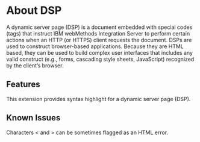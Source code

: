 # About DSP
A dynamic server page (DSP) is a document embedded with special codes (tags) that instruct IBM webMethods Integration Server to perform certain actions when an HTTP (or HTTPS) client requests the document. DSPs are used to construct browser-based applications. Because they are HTML based, they can be used to build complex user interfaces that includes any valid construct (e.g., forms, cascading style sheets, JavaScript) recognized by the client’s browser.

## Features

This extension provides syntax highlight for a dynamic server page (DSP).

## Known Issues

Characters < and > can be sometimes flagged as an HTML error.